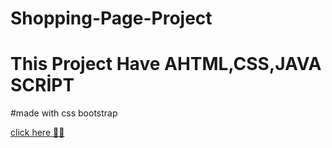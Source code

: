 # Shopping-Page-Project
# This Project Have AHTML,CSS,JAVA SCRİPT
#made with css bootstrap

[click here 🎁🧿](http://127.0.0.1:5501/index.html)
